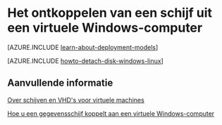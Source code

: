 <properties
    pageTitle="Een schijf vanuit een Windows-VM loskoppelen | Microsoft Azure"
    description="Leer hoe u een schijf vanaf een virtuele machine in Azure wordt aangegeven met het implementatiemodel klassieke loskoppelen."
    services="virtual-machines-windows"
    documentationCenter=""
    authors="cynthn"
    manager="timlt"
    editor=""
    tags="azure-service-management"/>

<tags
    ms.service="virtual-machines-windows"
    ms.workload="infrastructure-services"
    ms.tgt_pltfrm="vm-windows"
    ms.devlang="na"
    ms.topic="article"
    ms.date="09/27/2016"
    ms.author="cynthn"/>



# <a name="how-to-detach-a-disk-from-a-windows-virtual-machine"></a>Het ontkoppelen van een schijf uit een virtuele Windows-computer

[AZURE.INCLUDE [learn-about-deployment-models](../../includes/learn-about-deployment-models-classic-include.md)]


[AZURE.INCLUDE [howto-detach-disk-windows-linux](../../includes/howto-detach-disk-windows-linux.md)]

## <a name="additional-resources"></a>Aanvullende informatie

[Over schijven en VHD's voor virtuele machines](virtual-machines-linux-about-disks-vhds.md)

[Hoe u een gegevensschijf koppelt aan een virtuele Windows-computer](virtual-machines-windows-classic-attach-disk.md)
